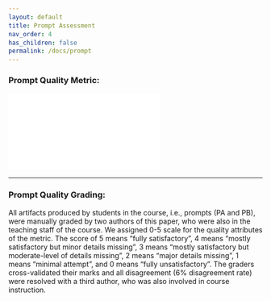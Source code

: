 ```yaml
---
layout: default
title: Prompt Assessment
nav_order: 4
has_children: false
permalink: /docs/prompt
---
```

### Prompt Quality Metric:

![image](../img/promptQuality.pdf)
<!-- <img src="../img/promptQuality.jpg" alt="prompts" width="943" height="792"> -->

---

### Prompt Quality Grading: 
All artifacts produced by students in the course, i.e., prompts (PA and PB), were manually graded by two authors of this paper, who were also in the teaching staff of the course. We assigned 0-5 scale for the quality attributes of the metric. The score of 5 means “fully satisfactory”, 4 means “mostly satisfactory but minor details missing”, 3 means “mostly satisfactory but moderate-level of details missing”, 2 means “major details missing”, 1 means “minimal attempt”, and 0 means “fully unsatisfactory”. The graders cross-validated their marks and all disagreement (6% disagreement rate) were resolved with a third author, who was also involved in course instruction.